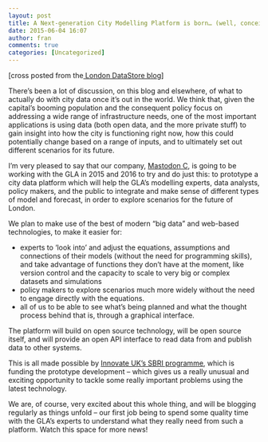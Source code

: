 ```yaml
---
layout: post
title: A Next-generation City Modelling Platform is born… (well, conceived… blog post #1 in a series)
date: 2015-06-04 16:07
author: fran
comments: true
categories: [Uncategorized]
---
```

[cross posted from the<a href="http://data.london.gov.uk/blog/"> London DataStore blog</a>]

There’s been a lot of discussion, on this blog and elsewhere, of what to actually do with city data once it’s out in the world. We think that, given the capital’s booming population and the consequent policy focus on addressing a wide range of infrastructure needs, one of the most important applications is using data (both open data, and the more private stuff) to gain insight into how the city is functioning right now, how this could potentially change based on a range of inputs, and to ultimately set out different scenarios for its future.
<!--more-->

I’m very pleased to say that our company, <a href="http://www.mastodonc.com/">Mastodon C</a>, is going to be working with the GLA in 2015 and 2016 to try and do just this: to prototype a city data platform which will help the GLA’s modelling experts, data analysts, policy makers, and the public to integrate and make sense of different types of model and forecast, in order to explore scenarios for the future of London.

We plan to make use of the best of modern “big data” and web-based technologies, to make it easier for:
<ul>
	<li>experts to ‘look into’ and adjust the equations, assumptions and connections of their models (without the need for programming skills), and take advantage of functions they don’t have at the moment, like version control and the capacity to scale to very big or complex datasets and simulations</li>
	<li>policy makers to explore scenarios much more widely without the need to engage directly with the equations.</li>
	<li>all of us to be able to see what’s being planned and what the thought process behind that is, through a graphical interface.</li>
</ul>
The platform will build on open source technology, will be open source itself, and will provide an open API interface to read data from and publish data to other systems.

This is all made possible by <a href="https://sbri.innovateuk.org/">Innovate UK’s SBRI programme</a>, which is funding the prototype development – which gives us a really unusual and exciting opportunity to tackle some really important problems using the latest technology.

We are, of course, very excited about this whole thing, and will be blogging regularly as things unfold – our first job being to spend some quality time with the GLA’s experts to understand what they really need from such a platform. Watch this space for more news!
